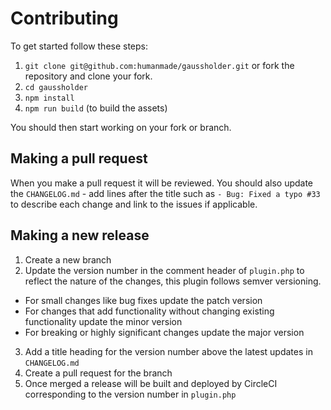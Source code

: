 # Contributing

To get started follow these steps:

1. `git clone git@github.com:humanmade/gaussholder.git` or fork the repository and clone your fork.
1. `cd gaussholder`
1. `npm install`
1. `npm run build` (to build the assets)

You should then start working on your fork or branch.

## Making a pull request

When you make a pull request it will be reviewed. You should also update the `CHANGELOG.md` - add lines after the title such as `- Bug: Fixed a typo #33` to describe each change and link to the issues if applicable.

## Making a new release

1. Create a new branch
2. Update the version number in the comment header of `plugin.php` to reflect the nature of the changes, this plugin follows semver versioning.
  - For small changes like bug fixes update the patch version
  - For changes that add functionality without changing existing functionality update the minor version
  - For breaking or highly significant changes update the major version
3. Add a title heading for the version number above the latest updates in `CHANGELOG.md`
4. Create a pull request for the branch
5. Once merged a release will be built and deployed by CircleCI corresponding to the version number in `plugin.php`
